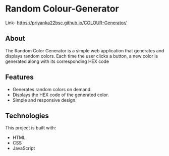 # Random Colour-Generator
Link- https://priyanka22bsc.github.io/COLOUR-Generator/

## About

The Random Color Generator is a simple web application that generates and displays random colors. Each time the user clicks a button, a new color is generated along with its corresponding HEX code

## Features
- Generates random colors on demand.
- Displays the HEX code of the generated color.
- Simple and responsive design.
  
## Technologies
This project is built with:

- HTML
- CSS
- JavaScript

